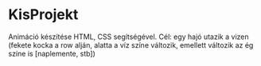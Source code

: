 # KisProjekt
Animáció készítése HTML, CSS segítségével.
Cél: egy hajó utazik a vizen (fekete kocka a row alján, alatta a víz színe változik, emellett változik az ég színe is [naplemente, stb])
